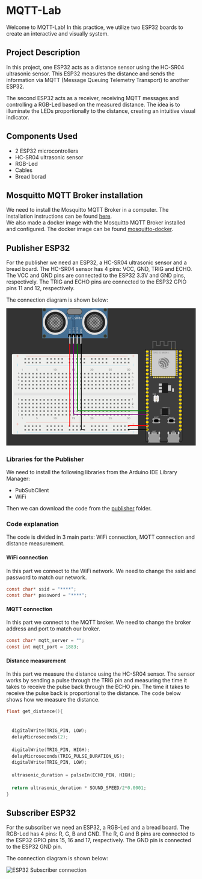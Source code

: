 # MQTT-Lab

Welcome to MQTT-Lab! In this practice, we utilize two ESP32 boards to create an interactive and visually system.

## Project Description

In this project, one ESP32 acts as a distance sensor using the HC-SR04 ultrasonic sensor.
This ESP32 measures the distance and sends the information via MQTT (Message Queuing Telemetry Transport)
to another ESP32.

The second ESP32 acts as a receiver, receiving MQTT messages and controlling a RGB-Led based on the 
measured distance. The idea is to illuminate the LEDs proportionally to the distance, creating an intuitive
visual indicator.

## Components Used

- 2 ESP32 microcontrollers
- HC-SR04 ultrasonic sensor
- RGB-Led
- Cables
- Bread borad

## Mosquitto MQTT Broker installation

We need to install the Mosquitto MQTT Broker in a computer. The installation instructions can be found 
[here](https://mosquitto.org/download/).  
We also made a docker image with the Mosquitto MQTT Broker installed and configured. 
The docker image can be found [mosquitto-docker](dokcer/mosquitto-docker).



## Publisher ESP32

For the publisher we need an ESP32, a HC-SR04 ultrasonic sensor and a bread board.
The HC-SR04 sensor has 4 pins: VCC, GND, TRIG and ECHO. The VCC and GND pins are connected to the ESP32 3.3V and GND pins, respectively.
The TRIG and ECHO pins are connected to the ESP32 GPIO pins 11 and 12, respectively.  
  
The connection diagram is shown below:

![ESP32 Publisher connection](figures/Esp32Publisher.png)

### Libraries for the Publisher

We need to install the following libraries from the Arduino IDE Library Manager:

- PubSubClient
- WiFi

Then we can download the code from the [publisher](publisher) folder.

### Code explanation

The code is divided in 3 main parts: WiFi connection, MQTT connection and distance measurement.

#### WiFi connection

In this part we connect to the WiFi network. We need to change the ssid and password to match our network.
```c
const char* ssid = "****";
const char* password = "****";
```
#### MQTT connection

In this part we connect to the MQTT broker. We need to change the broker address and port to match our broker.
```c
const char* mqtt_server = "";
const int mqtt_port = 1883;
```

#### Distance measurement

In this part we measure the distance using the HC-SR04 sensor. The sensor works by sending a pulse through 
the TRIG pin and measuring the time it takes to receive the pulse back through the ECHO pin. 
The time it takes to receive the pulse back is proportional to the distance.
The code below shows how we measure the distance.
```c
float get_distance(){


  digitalWrite(TRIG_PIN, LOW);
  delayMicroseconds(2);

  digitalWrite(TRIG_PIN, HIGH);
  delayMicroseconds(TRIG_PULSE_DURATION_US);
  digitalWrite(TRIG_PIN, LOW);

  ultrasonic_duration = pulseIn(ECHO_PIN, HIGH);

  return ultrasonic_duration * SOUND_SPEED/2*0.0001;
}
```

## Subscriber ESP32

For the subscriber we need an ESP32, a RGB-Led and a bread board.
The RGB-Led has 4 pins: R, G, B and GND. The R, G and B pins are connected to the ESP32 GPIO pins 15, 16
and 17, respectively. The GND pin is connected to the ESP32 GND pin.  
  
The connection diagram is shown below:

![ESP32 Subscriber connection](figures/Esp32Subscriber.png)


